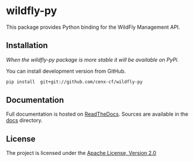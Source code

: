 wildfly-py
=========

This package provides Python binding for the WildFly Management API.

Installation
------------

_When the wildfly-py package is more stable it will be available on PyPi._

You can install development version from GitHub.

```bash
pip install  git+git://github.com/cenx-cf/wildfly-py
```

Documentation
------------

Full documentation is hosted on [ReadTheDocs](http://wildfly-py.readthedocs.org/en/latest/).
Sources are available in the [docs](docs/) directory.


License
-------

The project is licensed under the [Apache License, Version 2.0](http://www.apache.org/licenses/LICENSE-2.0)

